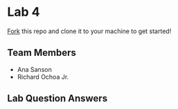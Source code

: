 # Lab 4
[Fork](https://docs.github.com/en/get-started/quickstart/fork-a-repo) this repo and clone it to your machine to get started!

## Team Members
- Ana Sanson
- Richard Ochoa Jr. 

## Lab Question Answers


